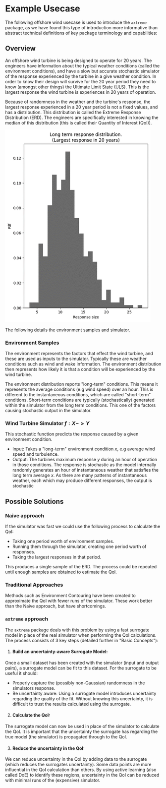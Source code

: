 # Example Usecase
The following offshore wind usecase is used to introduce the `axtreme` package, as we have found this type of introduction more informative than abstract technical definitions of key package terminology and capabilities:

## Overview
An offshore wind turbine is being designed to operate for 20 years. The engineers have information about the typical weather conditions (called the environment conditions), and have a slow but accurate stochastic simulator of the response experienced by the turbine in a give weather condition. In order to know their design will survive for the 20 year period they need to know (amongst other things) the Ultimate Limit State (ULS). This is the largest response the wind turbine is experiences in 20 years of operation.

Because of randomness in the weather and the turbine's response, the largest response experienced in a 20 year period is not a fixed values, and has a distribution. This distribution is called the Extreme Response Distribution (ERD). The engineers are specifically interested in knowing the median of this distribution (this is called their Quantity of Interest (QoI)).

![long_term_response_dist](img/usecase_offshorewind/long_term_response_distribution.png)

The following details the environment samples and simulator.

### Environment Samples
The environment represents the factors that effect the wind turbine, and these are used as inputs to the simulator. Typically these are weather conditions such as wind and wake information. The environment distribution then represents how likely it is that a condition will be experienced by the wind turbine.

The environment distribution reports "long-term" conditions. This means it represents the average conditions (e.g wind speed) over an hour. This is different to the instantaneous conditions, which are called "short-term" conditions. Short-term conditions are typically (stochastically) generated within the simulator from the long term conditions. This one of the factors causing stochastic output in the simulator.

### Wind Turbine Simulator $f:X -> Y$
This stochastic function predicts the response caused by a given environment condition.
- Input: Takes a "long-term" environment condition $x$, e.g average wind speed and turbulence.
- Output: The turbines maximum response $y$ during an hour of operation in those conditions.  The response is stochastic as the model internally randomly generates an hour of instantaneous weather that satisfies the long term average $x$. As there are many patterns of instantaneous weather, each which may produce different responses, the output is stochastic

## Possible Solutions

### Naive approach
If the simulator was fast we could use the following process to calculate the QoI:
- Taking one period worth of environment samples.
- Running them through the simulator, creating one period worth of responses.
- Taking the largest responses in that period.

This produces a single sample of the ERD. The process could be repeated until enough samples are obtained to estimate the QoI.

### Traditional Approaches
Methods such as Environment Contouring have been created to approximate the QoI with fewer runs of the simulator. These work better than the Naive approach, but have shortcomings.


### `axtreme` approach
The `axtreme` package deals with this problem by using a fast surrogate model in place of the real simulator when performing the QoI calculations. The process consists of 3 key steps (detailed further in "Basic Concepts"):
1) #### Build an uncertainty-aware Surrogate Model:
Once a small dataset has been created with the simulator (input and output pairs), a surrogate model can be fit to this dataset. For the surrogate to be useful it should:
- Properly capture the (possibly non-Gaussian) randomness in the simulators response.
- Be uncertainty aware: Using a surrogate model introduces uncertainty regarding the quality of the fit. Without knowing this uncertainty, it is difficult to trust the results calculated using the surrogate.

2) #### Calculate the QoI:
The surrogate model can now be used in place of the simulator to calculate the QoI. It is important that the uncertainty the surrogate has regarding the true model (the simulator) is propagated through to the QoI.

3) #### Reduce the uncertainty in the QoI:
We can reduce uncertainty in the QoI by adding data to the surrogate (which reduces the surrogates uncertainty). Some data points are more influential in the QoI calculation than others. By using active learning (also called DoE) to identify these regions, uncertainty in the QoI can be reduced with minimal runs of the (expensive) simulator.
